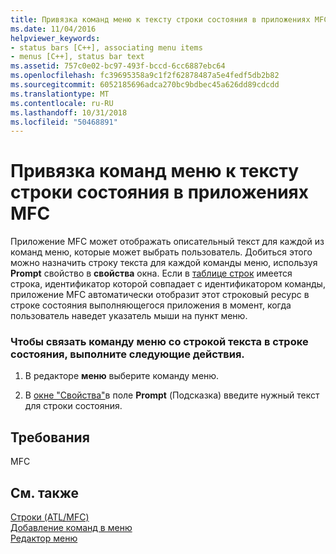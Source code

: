```yaml
---
title: Привязка команд меню к тексту строки состояния в приложениях MFC
ms.date: 11/04/2016
helpviewer_keywords:
- status bars [C++], associating menu items
- menus [C++], status bar text
ms.assetid: 757c0e02-bc97-493f-bccd-6cc6887ebc64
ms.openlocfilehash: fc39695358a9c1f2f62878487a5e4fedf5db2b82
ms.sourcegitcommit: 6052185696adca270bc9bdbec45a626dd89cdcdd
ms.translationtype: MT
ms.contentlocale: ru-RU
ms.lasthandoff: 10/31/2018
ms.locfileid: "50468891"
---
```

# <a name="associating-menu-commands-with-status-bar-text-in-mfc-applications"></a>Привязка команд меню к тексту строки состояния в приложениях MFC

Приложение MFC может отображать описательный текст для каждой из команд меню, которые может выбрать пользователь. Добиться этого можно назначить строку текста для каждой команды меню, используя **Prompt** свойство в **свойства** окна. Если в [таблице строк](../windows/string-editor.md) имеется строка, идентификатор которой совпадает с идентификатором команды, приложение MFC автоматически отобразит этот строковый ресурс в строке состояния выполняющегося приложения в момент, когда пользователь наведет указатель мыши на пункт меню.

### <a name="to-associate-a-menu-command-with-a-status-bar-text-string"></a>Чтобы связать команду меню со строкой текста в строке состояния, выполните следующие действия.

1. В редакторе **меню** выберите команду меню.

2. В [окне "Свойства"](/visualstudio/ide/reference/properties-window)в поле **Prompt** (Подсказка) введите нужный текст для строки состояния.

## <a name="requirements"></a>Требования

MFC

## <a name="see-also"></a>См. также

[Строки (ATL/MFC)](../atl-mfc-shared/strings-atl-mfc.md)<br/>
[Добавление команд в меню](../windows/adding-commands-to-a-menu.md)<br/>
[Редактор меню](../windows/menu-editor.md)